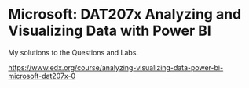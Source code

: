 # Microsoft: DAT207x Analyzing and Visualizing Data with Power BI

My solutions to the Questions and Labs.

https://www.edx.org/course/analyzing-visualizing-data-power-bi-microsoft-dat207x-0
